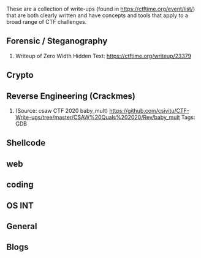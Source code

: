 These are a collection of write-ups (found in https://ctftime.org/event/list/) that are both clearly written and have concepts and tools that apply to a broad range of CTF challenges.


## Forensic / Steganography
1. Writeup of Zero Width Hidden Text: https://ctftime.org/writeup/23379

## Crypto

## Reverse Engineering  (Crackmes)
1. (Source: csaw CTF 2020 baby_mult) https://github.com/csivitu/CTF-Write-ups/tree/master/CSAW%20Quals%202020/Rev/baby_mult  Tags:  GDB

## Shellcode

## web

## coding

## OS INT

## General

## Blogs
